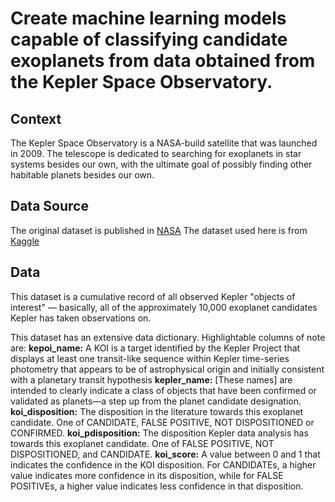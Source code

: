 # Create machine learning models capable of classifying candidate exoplanets from data obtained from the Kepler Space Observatory.

## Context
The Kepler Space Observatory is a NASA-build satellite that was launched in 2009. The telescope is dedicated to searching for exoplanets in star systems besides our own, with the ultimate goal of possibly finding other habitable planets besides our own. 

## Data Source

The original dataset is published in [NASA](https://exoplanetarchive.ipac.caltech.edu/cgi-bin/TblView/nph-tblView?app=ExoTbls&config=koi)
The dataset used here is from [Kaggle](https://www.kaggle.com/nasa/kepler-exoplanet-search-results)

## Data
This dataset is a cumulative record of all observed Kepler "objects of interest" — basically, all of the approximately 10,000 exoplanet candidates Kepler has taken observations on.

This dataset has an extensive data dictionary. Highlightable columns of note are:
**kepoi_name:** A KOI is a target identified by the Kepler Project that displays at least one transit-like sequence within Kepler time-series photometry that appears to be of astrophysical origin and initially consistent with a planetary transit hypothesis
**kepler_name:** [These names] are intended to clearly indicate a class of objects that have been confirmed or validated as planets—a step up from the planet candidate designation.
**koi_disposition:** The disposition in the literature towards this exoplanet candidate. One of CANDIDATE, FALSE POSITIVE, NOT DISPOSITIONED or CONFIRMED.
**koi_pdisposition:** The disposition Kepler data analysis has towards this exoplanet candidate. One of FALSE POSITIVE, NOT DISPOSITIONED, and CANDIDATE.
**koi_score:** A value between 0 and 1 that indicates the confidence in the KOI disposition. For CANDIDATEs, a higher value indicates more confidence in its disposition, while for FALSE POSITIVEs, a higher value indicates less confidence in that disposition.
